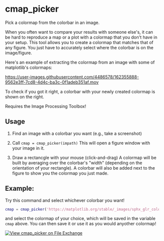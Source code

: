 # cmap_picker

Pick a colormap from the colorbar in an image.

When you often want to compare your results with someone else's, it can be hard to reproduce a map or a plot with a colormap that you don't have in your setup. This tool allows you to create a colormap that matches that of any figure. You just have to accurately select where the colorbar is on the image/figure.

Here's an example of extracting the colormap from an image with some of matplotlib's colormaps:

https://user-images.githubusercontent.com/4486578/162355888-9562e3ff-7cd8-4d4c-ba3c-0f1adeb351af.mov

To check if you got it right, a colorbar with your newly created colormap is shown on the right.

Requires the Image Processing Toolbox!

## Usage

1. Find an image with a colorbar you want (e.g., take a screenshot)

2. Call `cmap = cmap_picker(impath)`
   This will open a figure window with your image in it.

3. Draw a rectancgle with your mouse (click-and-drag)
   A colormap will be built by averaging over the colorbar's "width"
   (depending on the orientation of your rectangle).
   A colorbar will also be added next to the figure to show you the colormap
   you just made.

## Example:

Try this command and select whichever colorbar you want!

```matlab
cmap = cmap_picker('https://matplotlib.org/stable/_images/sphx_glr_colormaps_001_2_0x.png');
```

and select the colormap of your choice, which will be saved in the variable `cmap` above. You can then save it or use it as you would anyother colormap!

[![View cmap_picker on File Exchange](https://www.mathworks.com/matlabcentral/images/matlab-file-exchange.svg)](https://au.mathworks.com/matlabcentral/fileexchange/109635-cmap_picker)
